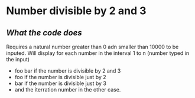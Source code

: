 # Number divisible by 2 and 3
## _What the code does_

Requires a natural number greater than 0 adn smaller than 10000 to be inputed.
Will display for each number in the interval 1 to n (number typed in the input) 
- foo bar if the number is divisible by 2 and 3
- foo if the number is divisible just by 2
- bar if the number is divisible just by 3
- and the iterration number in the other case.